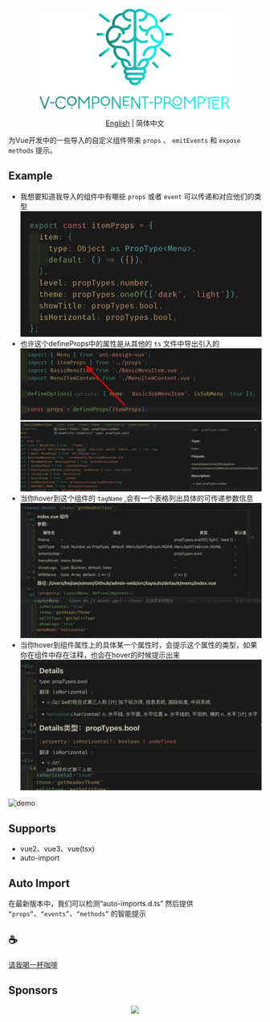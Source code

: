 <p align="center">
<img height="200" src="./assets/kv.png" alt="v component prompter">
</p>
<p align="center"> <a href="./README.md">English</a> | 简体中文</p>

为Vue开发中的一些导入的自定义组件带来 `props` 、 `emitEvents` 和 `expose methods` 提示。

## Example
- 我想要知道我导入的组件中有哪些 `props` 或者 `event` 可以传递和对应他们的类型
![demo](1.jpg)
- 也许这个defineProps中的属性是从其他的 `ts` 文件中导出引入的
![demo](2.jpg)
![demo](3.jpg)
- 当你hover到这个组件的 `tagName` ,会有一个表格列出具体的可传递参数信息
![demo](4.jpg)
- 当你hover到组件属性上的具体某一个属性时，会提示这个属性的类型，如果你在组件中存在注释，也会在hover的时候提示出来
![demo](5.jpg)


![demo](/assets/demo.gif)

## Supports
- vue2、vue3、vue(tsx)
- auto-import


## Auto Import

在最新版本中，我们可以检测“auto-imports.d.ts” 然后提供 `“props”`、`“events”`、`“methods”` 的智能提示 

## :coffee:

[请我喝一杯咖啡](https://github.com/Simon-He95/sponsor)

## Sponsors

<p align="center">
  <a href="https://cdn.jsdelivr.net/gh/Simon-He95/sponsor/sponsors.svg">
    <img src="https://cdn.jsdelivr.net/gh/Simon-He95/sponsor/sponsors.png"/>
  </a>
</p>
